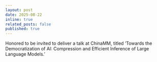 ```yaml
---
layout: post
date: 2025-08-22 
inline: true
related_posts: false
published: true
---
```

Honored to be invited to deliver a talk at ChinaMM, titled ‘Towards the Democratization of AI: Compression and Efficient Inference of Large Language Models.’